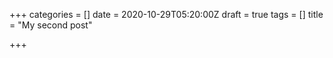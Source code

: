 +++
categories = []
date = 2020-10-29T05:20:00Z
draft = true
tags = []
title = "My second post"

+++
